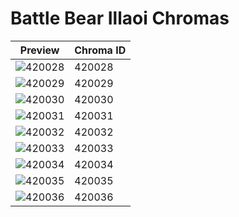 # Battle Bear Illaoi Chromas

| Preview | Chroma ID |
|---------|-----------|
| ![420028](https://raw.communitydragon.org/latest/plugins/rcp-be-lol-game-data/global/default/v1/champion-chroma-images/420/420028.png) | 420028 |
| ![420029](https://raw.communitydragon.org/latest/plugins/rcp-be-lol-game-data/global/default/v1/champion-chroma-images/420/420029.png) | 420029 |
| ![420030](https://raw.communitydragon.org/latest/plugins/rcp-be-lol-game-data/global/default/v1/champion-chroma-images/420/420030.png) | 420030 |
| ![420031](https://raw.communitydragon.org/latest/plugins/rcp-be-lol-game-data/global/default/v1/champion-chroma-images/420/420031.png) | 420031 |
| ![420032](https://raw.communitydragon.org/latest/plugins/rcp-be-lol-game-data/global/default/v1/champion-chroma-images/420/420032.png) | 420032 |
| ![420033](https://raw.communitydragon.org/latest/plugins/rcp-be-lol-game-data/global/default/v1/champion-chroma-images/420/420033.png) | 420033 |
| ![420034](https://raw.communitydragon.org/latest/plugins/rcp-be-lol-game-data/global/default/v1/champion-chroma-images/420/420034.png) | 420034 |
| ![420035](https://raw.communitydragon.org/latest/plugins/rcp-be-lol-game-data/global/default/v1/champion-chroma-images/420/420035.png) | 420035 |
| ![420036](https://raw.communitydragon.org/latest/plugins/rcp-be-lol-game-data/global/default/v1/champion-chroma-images/420/420036.png) | 420036 |